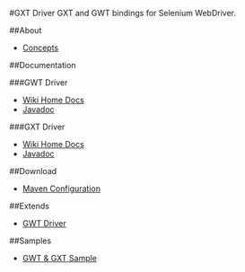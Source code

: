 #GXT Driver
GXT and GWT bindings for Selenium WebDriver.

##About
* <a href="https://github.com/niloc132/gxt-driver/wiki" target="_blank">Concepts</a>

##Documentation

###GWT Driver
* <a href="https://github.com/niloc132/gwt-driver/wiki">Wiki Home Docs</a>
* <a href="http://niloc132.github.io/gwt-driver/apidocs/">Javadoc</a>

###GXT Driver
* <a href="https://github.com/niloc132/gxt-driver/wiki">Wiki Home Docs</a>
* <a href="http://niloc132.github.io/gxt-driver/apidocs/">Javadoc</a>

##Download
* <a href="https://github.com/niloc132/gxt-driver/wiki/Maven-Configuration">Maven Configuration</a>

##Extends
* <a href="https://github.com/niloc132/gwt-driver">GWT Driver</a>

##Samples
* <a href="https://github.com/niloc132/gwt-driver-sample">GWT & GXT Sample</a>

